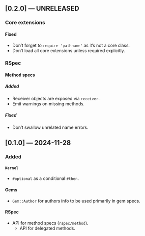## [0.2.0] — UNRELEASED

### Core extensions

#### Fixed

- Don’t forget to `require 'pathname'` as it’s not a core class.
- Don’t load all core extensions unless required explicitly.

### RSpec

#### Method specs

##### Added

- Receiver objects are exposed via `receiver`.
- Emit warnings on missing methods.

##### Fixed

- Don’t swallow unrelated name errors.


## [0.1.0] — 2024-11-28

### Added

#### `Kernel`

- `#optional` as a conditional `#then`.

#### Gems

- `Gem::Author` for authors info to be used primarily in gem specs.

#### RSpec

- API for method specs (`rspec/method`).
	- API for delegated methods. 
